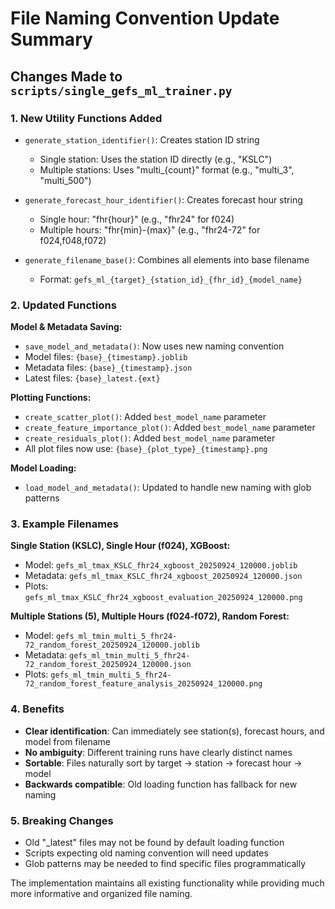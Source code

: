# File Naming Convention Update Summary

## Changes Made to `scripts/single_gefs_ml_trainer.py`

### 1. New Utility Functions Added

- `generate_station_identifier()`: Creates station ID string
  - Single station: Uses the station ID directly (e.g., "KSLC")
  - Multiple stations: Uses "multi_{count}" format (e.g., "multi_3", "multi_500")

- `generate_forecast_hour_identifier()`: Creates forecast hour string  
  - Single hour: "fhr{hour}" (e.g., "fhr24" for f024)
  - Multiple hours: "fhr{min}-{max}" (e.g., "fhr24-72" for f024,f048,f072)

- `generate_filename_base()`: Combines all elements into base filename
  - Format: `gefs_ml_{target}_{station_id}_{fhr_id}_{model_name}`

### 2. Updated Functions

**Model & Metadata Saving:**
- `save_model_and_metadata()`: Now uses new naming convention
- Model files: `{base}_{timestamp}.joblib`
- Metadata files: `{base}_{timestamp}.json` 
- Latest files: `{base}_latest.{ext}`

**Plotting Functions:**
- `create_scatter_plot()`: Added `best_model_name` parameter
- `create_feature_importance_plot()`: Added `best_model_name` parameter  
- `create_residuals_plot()`: Added `best_model_name` parameter
- All plot files now use: `{base}_{plot_type}_{timestamp}.png`

**Model Loading:**
- `load_model_and_metadata()`: Updated to handle new naming with glob patterns

### 3. Example Filenames

**Single Station (KSLC), Single Hour (f024), XGBoost:**
- Model: `gefs_ml_tmax_KSLC_fhr24_xgboost_20250924_120000.joblib`
- Metadata: `gefs_ml_tmax_KSLC_fhr24_xgboost_20250924_120000.json`
- Plots: `gefs_ml_tmax_KSLC_fhr24_xgboost_evaluation_20250924_120000.png`

**Multiple Stations (5), Multiple Hours (f024-f072), Random Forest:**
- Model: `gefs_ml_tmin_multi_5_fhr24-72_random_forest_20250924_120000.joblib`
- Metadata: `gefs_ml_tmin_multi_5_fhr24-72_random_forest_20250924_120000.json`  
- Plots: `gefs_ml_tmin_multi_5_fhr24-72_random_forest_feature_analysis_20250924_120000.png`

### 4. Benefits

- **Clear identification**: Can immediately see station(s), forecast hours, and model from filename
- **No ambiguity**: Different training runs have clearly distinct names
- **Sortable**: Files naturally sort by target → station → forecast hour → model
- **Backwards compatible**: Old loading function has fallback for new naming

### 5. Breaking Changes

- Old "_latest" files may not be found by default loading function
- Scripts expecting old naming convention will need updates
- Glob patterns may be needed to find specific files programmatically

The implementation maintains all existing functionality while providing much more informative and organized file naming.